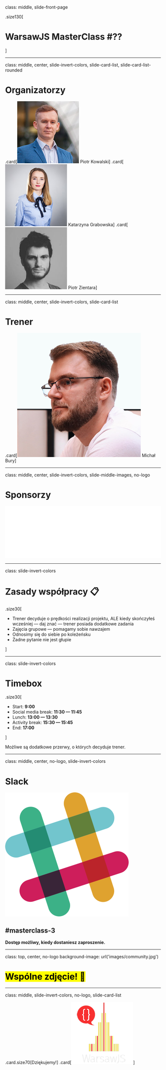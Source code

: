 class: middle, slide-front-page

.size130[

# WarsawJS MasterClass #<span class="ordometer js-masterclass-number">??</span>

]

---

class: middle, center, slide-invert-colors, slide-card-list, slide-card-list-rounded

# Organizatorzy

.card[![](./images/avatars-hosts/piotr-kowalski.jpg) Piotr Kowalski]
.card[![](./images/avatars-hosts/katarzyna-grabowska.jpg) Katarzyna Grabowska]
.card[![](./images/avatars-hosts/piotr-zientara.jpg) Piotr Zientara]

---

class: middle, center, slide-invert-colors, slide-card-list

# Trener

.card[![](./images/avatars-mentors/michal-bury.jpg) Michał Bury]

<!-- .card[![](./images/avatars-mentors/piotr-kowalski.jpg) Piotr Kowalski] -->

---

class: middle, center, slide-invert-colors, slide-middle-images, no-logo

# Sponsorzy

![](./images/sponsors/logo-instapage.svg)

---

class: slide-invert-colors

# Zasady współpracy 📋

.size30[

* Trener decyduje o prędkości realizacji projektu, ALE kiedy skończyłeś
    wcześniej — daj znać — trener posiada dodatkowe zadania
* Zajęcia grupowe — pomagamy sobie nawzajem
* Odnosimy się do siebie po koleżeńsku
* Żadne pytanie nie jest głupie

]

---

class: slide-invert-colors

# Timebox

.size30[

* Start: **9:00**
* Social media break: **11:30 — 11:45**
* Lunch: **13:00 — 13:30**
* Activity break: **15:30 — 15:45**
* End: **17:00**

]

Możliwe są dodatkowe przerwy, o których decyduje trener.

---

class: middle, center, no-logo, slide-invert-colors

# Slack

![](images/icons/slack.svg)

## #masterclass-3

**Dostęp możliwy, kiedy dostaniesz zaproszenie.**

---

class: top, center, no-logo
background-image: url('images/community.jpg')

# <mark>Wspólne zdjęcie! 📸</mark>

---

class: middle, slide-invert-colors, no-logo, slide-card-list

.card.size70[Dziękujemy!]
.card[![](images/logo/logo-black-transparent-200x200.png)]

<!-- Fullscreen background: 1210 x 681 -->
